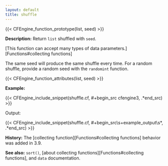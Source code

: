 ```yaml
---
layout: default
title: shuffle
---
```


{{< CFEngine_function_prototype(list, seed) >}}

**Description:** Return `list` shuffled with `seed`.

[This function can accept many types of data parameters.][Functions#collecting functions]

The same seed will produce the same shuffle every time. For a random shuffle,
provide a random seed with the `randomint` function.

{{< CFEngine_function_attributes(list, seed) >}}

**Example:**

{{< CFEngine_include_snippet(shuffle.cf, #\+begin_src cfengine3, .*end_src) >}}

Output:

{{< CFEngine_include_snippet(shuffle.cf, #\+begin_src\s+example_output\s*, .*end_src) >}}

**History:** The [collecting function][Functions#collecting functions] behavior was added in 3.9.

**See also:** `sort()`, [about collecting functions][Functions#collecting functions], and `data` documentation.
